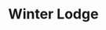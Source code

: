 ---
layout: product
product_id: 1419074404414
id: 1419074404414
title: Winter Lodge
body_html: >-
  <p>Taken on Mt. Seymour in March of 2017.</p>

  <p>During our work snowshoe trip, we passed this beautiful cabin at the top of the mountain. It was blue hour after the sun had set during a big snowstorm it was like we were surrounded by this ambient environment light.</p>

  <p> </p>
vendor: Connell McCarthy
product_type: Photo Print
created_at: 2018-08-22T20:00:34-04:00
handle: winter-lodge
updated_at: 2022-01-18T10:42:37-05:00
published_at: 2018-08-22T19:38:24-04:00
template_suffix: ""
status: active
published_scope: global
tags: Batch 01, cabin, Print, snow, winter
admin_graphql_api_id: gid://shopify/Product/1419074404414
variants:
  - product_id: 1419074404414
    id: 39577262456894
    title: 8x10” / Full Colour
    price: "35.00"
    sku: CM-PP-B1-20-XXS-FC
    position: 1
    inventory_policy: deny
    compare_at_price: null
    fulfillment_service: manual
    inventory_management: null
    option1: 8x10”
    option2: Full Colour
    option3: null
    created_at: 2021-09-01T15:52:15-04:00
    updated_at: 2021-09-01T15:52:55-04:00
    taxable: true
    barcode: ""
    grams: 208
    image_id: 6198890823742
    weight: 0.208
    weight_unit: kg
    inventory_item_id: 41671703101502
    inventory_quantity: 0
    old_inventory_quantity: 0
    requires_shipping: true
    admin_graphql_api_id: gid://shopify/ProductVariant/39577262456894
  - product_id: 1419074404414
    id: 39577262489662
    title: 8x10” / Black & White
    price: "35.00"
    sku: CM-PP-B1-20-XXS-BW
    position: 2
    inventory_policy: deny
    compare_at_price: null
    fulfillment_service: manual
    inventory_management: null
    option1: 8x10”
    option2: Black & White
    option3: null
    created_at: 2021-09-01T15:52:15-04:00
    updated_at: 2021-09-01T15:52:55-04:00
    taxable: true
    barcode: ""
    grams: 208
    image_id: 6198890790974
    weight: 0.208
    weight_unit: kg
    inventory_item_id: 41671703134270
    inventory_quantity: 0
    old_inventory_quantity: 0
    requires_shipping: true
    admin_graphql_api_id: gid://shopify/ProductVariant/39577262489662
  - product_id: 1419074404414
    id: 39577262522430
    title: 8.5x11” / Full Colour
    price: "35.00"
    sku: CM-PP-B1-20-XS-FC
    position: 3
    inventory_policy: deny
    compare_at_price: null
    fulfillment_service: manual
    inventory_management: null
    option1: 8.5x11”
    option2: Full Colour
    option3: null
    created_at: 2021-09-01T15:52:15-04:00
    updated_at: 2021-09-01T15:52:55-04:00
    taxable: true
    barcode: ""
    grams: 208
    image_id: 6198890823742
    weight: 0.208
    weight_unit: kg
    inventory_item_id: 41671703167038
    inventory_quantity: 0
    old_inventory_quantity: 0
    requires_shipping: true
    admin_graphql_api_id: gid://shopify/ProductVariant/39577262522430
  - product_id: 1419074404414
    id: 39577262555198
    title: 8.5x11” / Black & White
    price: "35.00"
    sku: CM-PP-B1-20-XS-BW
    position: 4
    inventory_policy: deny
    compare_at_price: null
    fulfillment_service: manual
    inventory_management: null
    option1: 8.5x11”
    option2: Black & White
    option3: null
    created_at: 2021-09-01T15:52:15-04:00
    updated_at: 2021-09-01T15:52:55-04:00
    taxable: true
    barcode: ""
    grams: 208
    image_id: 6198890790974
    weight: 0.208
    weight_unit: kg
    inventory_item_id: 41671703199806
    inventory_quantity: 0
    old_inventory_quantity: 0
    requires_shipping: true
    admin_graphql_api_id: gid://shopify/ProductVariant/39577262555198
  - product_id: 1419074404414
    id: 39577262587966
    title: 13x19” / Full Colour
    price: "40.00"
    sku: CM-PP-B1-20-S-FC
    position: 5
    inventory_policy: deny
    compare_at_price: null
    fulfillment_service: manual
    inventory_management: null
    option1: 13x19”
    option2: Full Colour
    option3: null
    created_at: 2021-09-01T15:52:15-04:00
    updated_at: 2021-09-01T15:52:55-04:00
    taxable: true
    barcode: ""
    grams: 208
    image_id: 6198890823742
    weight: 0.208
    weight_unit: kg
    inventory_item_id: 41671703232574
    inventory_quantity: 0
    old_inventory_quantity: 0
    requires_shipping: true
    admin_graphql_api_id: gid://shopify/ProductVariant/39577262587966
  - product_id: 1419074404414
    id: 39577262620734
    title: 13x19” / Black & White
    price: "40.00"
    sku: CM-PP-B1-20-S-BW
    position: 6
    inventory_policy: deny
    compare_at_price: null
    fulfillment_service: manual
    inventory_management: null
    option1: 13x19”
    option2: Black & White
    option3: null
    created_at: 2021-09-01T15:52:15-04:00
    updated_at: 2021-09-01T15:52:55-04:00
    taxable: true
    barcode: ""
    grams: 208
    image_id: 6198890790974
    weight: 0.208
    weight_unit: kg
    inventory_item_id: 41671703265342
    inventory_quantity: 0
    old_inventory_quantity: 0
    requires_shipping: true
    admin_graphql_api_id: gid://shopify/ProductVariant/39577262620734
  - product_id: 1419074404414
    id: 39577262653502
    title: 16x20” / Full Colour
    price: "50.00"
    sku: CM-PP-B1-20-M-FC
    position: 7
    inventory_policy: deny
    compare_at_price: null
    fulfillment_service: manual
    inventory_management: null
    option1: 16x20”
    option2: Full Colour
    option3: null
    created_at: 2021-09-01T15:52:15-04:00
    updated_at: 2021-09-01T15:52:55-04:00
    taxable: true
    barcode: ""
    grams: 208
    image_id: 6198890823742
    weight: 0.208
    weight_unit: kg
    inventory_item_id: 41671703298110
    inventory_quantity: 0
    old_inventory_quantity: 0
    requires_shipping: true
    admin_graphql_api_id: gid://shopify/ProductVariant/39577262653502
  - product_id: 1419074404414
    id: 39577262686270
    title: 16x20” / Black & White
    price: "50.00"
    sku: CM-PP-B1-20-M-BW
    position: 8
    inventory_policy: deny
    compare_at_price: null
    fulfillment_service: manual
    inventory_management: null
    option1: 16x20”
    option2: Black & White
    option3: null
    created_at: 2021-09-01T15:52:15-04:00
    updated_at: 2021-09-01T15:52:56-04:00
    taxable: true
    barcode: ""
    grams: 208
    image_id: 6198890790974
    weight: 0.208
    weight_unit: kg
    inventory_item_id: 41671703330878
    inventory_quantity: 0
    old_inventory_quantity: 0
    requires_shipping: true
    admin_graphql_api_id: gid://shopify/ProductVariant/39577262686270
  - product_id: 1419074404414
    id: 39577262719038
    title: 20x24” / Full Colour
    price: "60.00"
    sku: CM-PP-B1-20-L-FC
    position: 9
    inventory_policy: deny
    compare_at_price: null
    fulfillment_service: manual
    inventory_management: null
    option1: 20x24”
    option2: Full Colour
    option3: null
    created_at: 2021-09-01T15:52:15-04:00
    updated_at: 2021-09-01T15:52:56-04:00
    taxable: true
    barcode: ""
    grams: 208
    image_id: 6198890823742
    weight: 0.208
    weight_unit: kg
    inventory_item_id: 41671703363646
    inventory_quantity: 0
    old_inventory_quantity: 0
    requires_shipping: true
    admin_graphql_api_id: gid://shopify/ProductVariant/39577262719038
  - product_id: 1419074404414
    id: 39577262751806
    title: 20x24” / Black & White
    price: "60.00"
    sku: CM-PP-B1-20-L-BW
    position: 10
    inventory_policy: deny
    compare_at_price: null
    fulfillment_service: manual
    inventory_management: null
    option1: 20x24”
    option2: Black & White
    option3: null
    created_at: 2021-09-01T15:52:15-04:00
    updated_at: 2021-09-01T15:52:56-04:00
    taxable: true
    barcode: ""
    grams: 208
    image_id: 6198890790974
    weight: 0.208
    weight_unit: kg
    inventory_item_id: 41671703396414
    inventory_quantity: 0
    old_inventory_quantity: 0
    requires_shipping: true
    admin_graphql_api_id: gid://shopify/ProductVariant/39577262751806
  - product_id: 1419074404414
    id: 39577262784574
    title: 20x30” / Full Colour
    price: "70.00"
    sku: CM-PP-B1-20-XL-FC
    position: 11
    inventory_policy: deny
    compare_at_price: null
    fulfillment_service: manual
    inventory_management: null
    option1: 20x30”
    option2: Full Colour
    option3: null
    created_at: 2021-09-01T15:52:15-04:00
    updated_at: 2021-09-01T15:52:56-04:00
    taxable: true
    barcode: ""
    grams: 208
    image_id: 6198890823742
    weight: 0.208
    weight_unit: kg
    inventory_item_id: 41671703429182
    inventory_quantity: 0
    old_inventory_quantity: 0
    requires_shipping: true
    admin_graphql_api_id: gid://shopify/ProductVariant/39577262784574
  - product_id: 1419074404414
    id: 39577262817342
    title: 20x30” / Black & White
    price: "70.00"
    sku: CM-PP-B1-20-XL-BW
    position: 12
    inventory_policy: deny
    compare_at_price: null
    fulfillment_service: manual
    inventory_management: null
    option1: 20x30”
    option2: Black & White
    option3: null
    created_at: 2021-09-01T15:52:15-04:00
    updated_at: 2021-09-01T15:52:56-04:00
    taxable: true
    barcode: ""
    grams: 208
    image_id: 6198890790974
    weight: 0.208
    weight_unit: kg
    inventory_item_id: 41671703461950
    inventory_quantity: 0
    old_inventory_quantity: 0
    requires_shipping: true
    admin_graphql_api_id: gid://shopify/ProductVariant/39577262817342
  - product_id: 1419074404414
    id: 39577262850110
    title: 24x36” / Full Colour
    price: "90.00"
    sku: CM-PP-B1-20-XXL-FC
    position: 13
    inventory_policy: deny
    compare_at_price: null
    fulfillment_service: manual
    inventory_management: null
    option1: 24x36”
    option2: Full Colour
    option3: null
    created_at: 2021-09-01T15:52:15-04:00
    updated_at: 2021-09-01T15:52:56-04:00
    taxable: true
    barcode: ""
    grams: 208
    image_id: 6198890823742
    weight: 0.208
    weight_unit: kg
    inventory_item_id: 41671703494718
    inventory_quantity: 0
    old_inventory_quantity: 0
    requires_shipping: true
    admin_graphql_api_id: gid://shopify/ProductVariant/39577262850110
  - product_id: 1419074404414
    id: 39577262882878
    title: 24x36” / Black & White
    price: "90.00"
    sku: CM-PP-B1-20-XXL-BW
    position: 14
    inventory_policy: deny
    compare_at_price: null
    fulfillment_service: manual
    inventory_management: null
    option1: 24x36”
    option2: Black & White
    option3: null
    created_at: 2021-09-01T15:52:15-04:00
    updated_at: 2021-09-01T15:52:56-04:00
    taxable: true
    barcode: ""
    grams: 208
    image_id: 6198890790974
    weight: 0.208
    weight_unit: kg
    inventory_item_id: 41671703527486
    inventory_quantity: 0
    old_inventory_quantity: 0
    requires_shipping: true
    admin_graphql_api_id: gid://shopify/ProductVariant/39577262882878
  - product_id: 1419074404414
    id: 39577262915646
    title: 30x40” / Full Colour
    price: "100.00"
    sku: CM-PP-B1-20-XXXL-FC
    position: 15
    inventory_policy: deny
    compare_at_price: null
    fulfillment_service: manual
    inventory_management: null
    option1: 30x40”
    option2: Full Colour
    option3: null
    created_at: 2021-09-01T15:52:15-04:00
    updated_at: 2021-09-01T15:52:56-04:00
    taxable: true
    barcode: ""
    grams: 208
    image_id: 6198890823742
    weight: 0.208
    weight_unit: kg
    inventory_item_id: 41671703560254
    inventory_quantity: 0
    old_inventory_quantity: 0
    requires_shipping: true
    admin_graphql_api_id: gid://shopify/ProductVariant/39577262915646
  - product_id: 1419074404414
    id: 39577262948414
    title: 30x40” / Black & White
    price: "100.00"
    sku: CM-PP-B1-20-XXXL-BW
    position: 16
    inventory_policy: deny
    compare_at_price: null
    fulfillment_service: manual
    inventory_management: null
    option1: 30x40”
    option2: Black & White
    option3: null
    created_at: 2021-09-01T15:52:15-04:00
    updated_at: 2021-09-01T15:52:56-04:00
    taxable: true
    barcode: ""
    grams: 208
    image_id: 6198890790974
    weight: 0.208
    weight_unit: kg
    inventory_item_id: 41671703593022
    inventory_quantity: 0
    old_inventory_quantity: 0
    requires_shipping: true
    admin_graphql_api_id: gid://shopify/ProductVariant/39577262948414
options:
  - product_id: 1419074404414
    id: 1948216688702
    name: Size
    position: 1
    values:
      - 8x10”
      - 8.5x11”
      - 13x19”
      - 16x20”
      - 20x24”
      - 20x30”
      - 24x36”
      - 30x40”
  - product_id: 1419074404414
    id: 8590094172222
    name: Color
    position: 2
    values:
      - Full Colour
      - Black & White
images:
  - product_id: 1419074404414
    id: 6198890823742
    position: 1
    created_at: 2019-03-04T20:02:07-05:00
    updated_at: 2019-10-20T18:44:16-04:00
    alt: null
    width: 1000
    height: 1500
    src: https://cdn.shopify.com/s/files/1/1624/2355/products/CM---Winter-Lodge-_Product-Mockup-2019.jpg?v=1571611456
    variant_ids:
      - 39577262456894
      - 39577262522430
      - 39577262587966
      - 39577262653502
      - 39577262719038
      - 39577262784574
      - 39577262850110
      - 39577262915646
    admin_graphql_api_id: gid://shopify/ProductImage/6198890823742
  - product_id: 1419074404414
    id: 6198890790974
    position: 2
    created_at: 2019-03-04T20:02:06-05:00
    updated_at: 2019-10-20T18:44:16-04:00
    alt: null
    width: 1000
    height: 1500
    src: https://cdn.shopify.com/s/files/1/1624/2355/products/CM---Winter-Lodge-_Product-Mockup-2019_-B_W.jpg?v=1571611456
    variant_ids:
      - 39577262489662
      - 39577262555198
      - 39577262620734
      - 39577262686270
      - 39577262751806
      - 39577262817342
      - 39577262882878
      - 39577262948414
    admin_graphql_api_id: gid://shopify/ProductImage/6198890790974
  - product_id: 1419074404414
    id: 28230489079870
    position: 3
    created_at: 2021-05-04T21:43:13-04:00
    updated_at: 2021-05-04T21:43:13-04:00
    alt: null
    width: 2000
    height: 1800
    src: https://cdn.shopify.com/s/files/1/1624/2355/products/PAR_02_0001_e7551ee2-1590-4579-adb3-7185625cac76.png?v=1620178993
    variant_ids: []
    admin_graphql_api_id: gid://shopify/ProductImage/28230489079870
image:
  product_id: 1419074404414
  id: 6198890823742
  position: 1
  created_at: 2019-03-04T20:02:07-05:00
  updated_at: 2019-10-20T18:44:16-04:00
  alt: null
  width: 1000
  height: 1500
  src: https://cdn.shopify.com/s/files/1/1624/2355/products/CM---Winter-Lodge-_Product-Mockup-2019.jpg?v=1571611456
  variant_ids:
    - 39577262456894
    - 39577262522430
    - 39577262587966
    - 39577262653502
    - 39577262719038
    - 39577262784574
    - 39577262850110
    - 39577262915646
  admin_graphql_api_id: gid://shopify/ProductImage/6198890823742

---